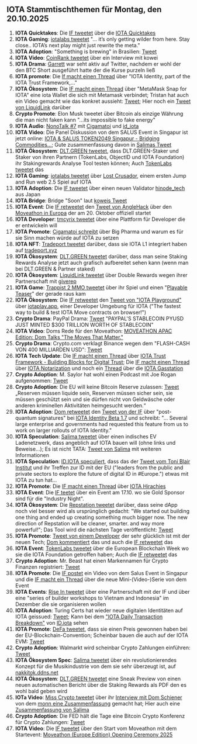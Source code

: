 ## IOTA Stammtischthemen für Montag, den 20.10.2025

1. **IOTA Quicktakes**: Die [IF tweetet](https://x.com/iota/status/1977664491610329303) über die [IOTA Quicktakes](https://youtu.be/wMTWwu71aYo)
2. **IOTA Gaming**: [iotalabs tweetet](https://x.com/iotalabs_/status/1977750756267635006) "... it’s only getting wilder from here. Stay close.. IOTA’s next play might just rewrite the meta."
3. **IOTA Adoption**: "Something is brewing" in Brasilien: [Tweet](https://x.com/paulozumach/status/1977764783987265984)
4. **IOTA Video**: [CoinRank tweetet](https://x.com/CoinRank_io/status/1976939502955643294) über ein Interview mit kowei
5. **IOTA Drama**: [Garrett](https://x.com/GarrettBullish) war seht aktiv auf Twitter, nachdem er wohl der den BTC Short ausgeführt hatte der die Kurse purzeln ließ
6. **IOTA promote**: Die [If macht einen Thread](https://x.com/iota/status/1978038070655008834) über "IOTA Identity, part of the IOTA Trust Framework,..."
7. **IOTA Ökosystem**: Die [IF macht einen Thread](https://x.com/iota/status/1978083369482166701) über "MetaMask Snap for IOTA" eine iota Wallet die sich mit Metamask verbindet; Tristan hat auch ein Video gemacht wie das konkret aussieht: [Tweet](https://x.com/tcampomanes/status/1978096774003741122); Hier noch ein [Tweet von LiquidLink](https://x.com/Liquidlink_io/status/1978704868291301468) darüber
8. **Crypto Promote**: Elon Musk tweetet über Bitcoin als einzige Währung die man nicht faken kann "...its impossible to fake energy"
9. **IOTA Audio**: [NonoTalk #7](https://x.com/id_iota/status/1978177299586363671) mit [Cigamatoi](https://x.com/Cigamatoi) und [id_iota](https://x.com/id_iota)
10. **IOTA Video**: Die Panel Diskussion von dem SALUS Event in Singapur ist jetzt online: [IOTA & SALUS TOKEN2049 Singapur - Bridging Commodities...](https://www.youtube.com/watch?v=FLTUGdX5fHc); Gute zusammenfassung davon in [Salimas Tweet](https://x.com/Salimasbegum/status/1978250902566793264) 
11. **IOTA Ökosystem**: [DLT.GREEN tweetet](https://x.com/dlt_green/status/1978227538586382349), dass DLT.GREEN-Staker und Staker von ihren Partnern (TokenLabs, ObjectID und IOTA Foundation) ihr Stakingrewards Analyse Tool testen können; Auch [TokenLabs tweetet](https://x.com/TokenLabsX/status/1978232905764597801) das
12. **IOTA Gaming**: [iotalabs tweetet](https://x.com/iotalabs_/status/1978347608880927186) über [Lost Crusador](https://x.com/_LostCrusader), einem ersten Jump and Run web 2.5 Spiel auf IOTA
13. **IOTA Adoption**: Die [IF tweetet](https://x.com/iota/status/1978354283083915756) über einen neuen Validator [hinode_tech](https://x.com/hinode_tech) aus Japan
14. **IOTA Bridge**: Bridge "Soon" laut [koweis Tweet](https://x.com/kowei1995/status/1978483740088365423)
15. **IOTA Event**: Die [IF retweetet](https://x.com/iota/status/1978450554259976567) den [Tweet von AngleHack](https://x.com/AngelHack/status/1978400466884309162) über den [Moveathon in Europa](https://www.moveathon.build/europe?utm_source=Socials&utm_medium=X&utm_campaign=MoveathonEU) der am 20. Oktober offiziell startet
16. **IOTA Developer**: [tmcyrix tweetet](https://x.com/tmcyrix/status/1978031618821333087) über eine Plattform für Developer die er entwickeln will
17. **IOTA Promote**: [Cigamatoi schreibt](https://x.com/Cigamatoi/status/1978400463210082679) über Big Pharma und warum es für sie Sinn machen würde auf IOTA zu setzen
18. **IOTA NFT**: [Tradeport tweetet](https://x.com/tradeportxyz/status/1978522182587191333) darüber, dass sie IOTA L1 integriert haben auf [tradeport.xyz](https://www.tradeport.xyz/)
19. **IOTA Ökosystem**: [DLT.GREEN tweetet](https://x.com/dlt_green/status/1978558289165091047) darüber, dass man seine Staking Rewards Analyse jetzt auch grafisch aufbereitet sehen kann (wenn man bei DLT.GREEN & Partner staked)
20. **IOTA Ökosystem**: [LiquidLink tweetet](https://x.com/Liquidlink_io/status/1978716566666809657) über Double Rewards wegen ihrer Partnerschaft mit [giverep](https://x.com/GiveRep)
21. **IOTA Game**: [Trappist 2 MMO tweetet](https://x.com/trappist1_mmo/status/1978689369897644327) über ihr Spiel und einen "[Playable Teaser](https://t.co/9Gd0AcVN1Y)" der gerade raus kam
22. **IOTA Ökosystem**: Die [IF retweetet](https://x.com/iota/status/1978769611488113089) den [Tweet von "IOTA Playground"](https://x.com/IotaPlayground/status/1978768558571073941) über [iotaplay.app](https://iotaplay.app/), einer Developer Umgebung für IOTA ("The fastest way to build & test IOTA Move contracts on browser!")
23. **Crypto Drama**: PayPal Drama: [Tweet](https://x.com/coinbureau/status/1978689118998536480) "PAYPAL'S STABLECOIN PYUSD JUST MINTED $300 TRILLION WORTH OF STABLECOIN"
24. **IOTA Video**: Doms Rede für den Moveathon: [MOVEATHON APAC Edition: Dom Talks "The Moves That Matter."](https://youtu.be/3XJC6sOBVsU)
25. **Crypto Drama**: Crypto.com verklagt Binance wegen dem "FLASH-CASH VON 400 MILLIARDEN USD": [Tweet](https://x.com/BDCryptoGuru/status/1978771527710507269)
26. **IOTA Tech Update**: Die [IF macht einen Thread](https://x.com/iota/status/1978808147797062109) über [IOTA Trust Framework - Building Blocks for Digital Trust](https://blog.iota.org/iota-trust-framework/); Die [IF macht einen Thread](https://x.com/iota/status/1979487622557761661) über [IOTA Notarization](https://docs.iota.org/developer/iota-notarization) und noch ein [Thread](https://x.com/iota/status/1979850011509748126) über die [IOTA Gasstation](https://docs.iota.org/operator/gas-station/)
27. **Crypto Adoption**: M. Saylor hat wohl einen Podcast mit Joe Rogan aufgenommen: [Tweet](https://x.com/BitcoinNewsCom/status/1978790602281292060)
28. **Crypto Adoption**: Die EU will keine Bitcoin Reserve zulassen: [Tweet](https://x.com/BitcoinNews21M/status/1978813366979191107) „Reserven müssen liquide sein, Reserven müssen sicher sein, sie müssen geschützt sein und sie dürfen nicht von Geldwäsche oder anderen kriminellen Aktivitäten heimgesucht werden.“
29. **IOTA Adoption**: [Dom retweetet](https://x.com/DomSchiener/status/1978886478877880805) den [Tweet von der IF](https://x.com/iota/status/1978808147797062109) über "post-quantum signatures" bei [IOTA Identity Beta 1.7](https://blog.iota.org/iota-identity-1-7-beta/) und schreibt: "... Several large enterprise and governments had requested this feature from us to work on larger rollouts of IOTA Identity."
30. **IOTA Speculation**: [Salima tweetet](https://x.com/Salimasbegum/status/1978977688338440366) über einen indisches EV Ladenetzwerk, dass angeblich auf IOTA bauen will (ohne links und Beweise...); Es ist nicht TATA: [Tweet von Salima](https://x.com/Salimasbegum/status/1979313081743233172) mit weiteren Informationen
31. **IOTA Speculation**: [ID.IOTA speculiert](https://x.com/id_iota/status/1978877988855783732), dass das der [Tweet vom Toni Blair Institut](https://x.com/InstituteGC/status/1978784891924791709) und ihr Treffen zur ID mit der EU ("leaders from the public and private sectors to explore the future of digital ID in #Europe.") etwas mit IOTA zu tun hat...
32. **IOTA Promote**: Die [IF macht einen Thread](https://x.com/iota/status/1979079938264236165) über [IOTA Hirachies](https://blog.iota.org/iota-hierarchies-alpha-live/)
33. **IOTA Event**: Die [IF teetet](https://x.com/iota/status/1979110408842616871) über ein Event am 17.10. wo sie Gold Sponsor sind für die "Industry Night".
34. **IOTA Ökosystem**: Die [Repstation tweetet](https://x.com/repstation_xyz/status/1979074162338537820) darüber, dass seine dApp noch viel besser wird als ursprünglich gedacht: "We started out building one thing and ended up creating something much bigger now. The new direction of Repstation will be cleaner, smarter. and way more powerful!"; Das Tool wird die nächsten Tage veröffentlicht: [Tweet](https://x.com/repstation_xyz/status/1979655748599926845)
35. **IOTA Promote**: [Tweet von einem Developer](https://x.com/tmcyrix/status/1979658261294203202) der sehr glücklich ist mit der neuen Tech; [Dom kommentiert](https://x.com/DomSchiener/status/1979844866415976705) das und auch die [IF retweetet](https://x.com/iota/status/1980189828097704083) das
36. **IOTA Event**: [TokenLabs tweetet](https://x.com/TokenLabsX/status/1979086190700527849) über die European Blockchain Week wo sie die IOTA Foundation getroffen haben; Auch die [IF retweetet](https://x.com/iota/status/1979186891657265331) das
37. **Crypto Adoption**: Mr. Beast hat einen Markennamen für Crypto Finanzen registriert: [Tweet](https://x.com/BTC_Archive/status/1979158833445413284)
38. **IOTA Promote**: Die [IF postet](https://x.com/iota/status/1979442325177643200) ein Video von dem Salus Event in Singapur und die [IF macht ein Thread](https://x.com/iota/status/1979170533787701257) über die neue Mini-(Video-)Serie von dem Event
39. **IOTA Events**: [Rise In tweetet](https://x.com/riseinweb3/status/1979136556519821813) über eine  Partnerschaft mit der IF und über eine "series of builder workshops to Vietnam and Indonesia" im Dezember die sie organisieren wollen
40. **IOTA Adoption**: Turing Certs hat wieder neue digitalen Identitäten auf IOTA geissued: [Tweet](https://x.com/id_iota/status/1979655237666472395); Kann bei dem ["IOTA Daily Transaction Breakdown"](https://iota-transaction-origin-visualizer-448150412424.us-west1.run.app/) von [ID.iota](https://x.com/id_iota) sehen
41. **IOTA Promote**: [DeFa tweetet](https://x.com/defaprimitive/status/1979522087325761738), dass sie einen Preis gewonnen haben bei der EU-Blockchain-Convention; Scheinbar bauen die auch auf der IOTA EVM: [Tweet](https://x.com/IotaRebased/status/1979716428321501545)
42. **Crypto Adoption**: Walmarkt wird scheinbar Crypto Zahlungen einführen: [Tweet](https://x.com/Ethprofit/status/1979747516481667552)
43. **IOTA Ökosystem Spec**: [Salima tweetet](https://x.com/Salimasbegum/status/1979926824734826697) über ein revolutionierendes Konzept für die Musikindustrie von dem sie sehr überzeugt ist, auf [nakkitok.ddns.net](https://nakkitok.ddns.net/)
44. **IOTA Ökosystem**: [DLT.GREEN tweetet](https://x.com/dlt_green/status/1979964667171590383) eine Sneak Preview von einen neuen automatischen Bericht über die Staking Rewards als PDF den es wohl bald geben wird
45. **IOTa Video**: [Miss Crypto tweetet](https://x.com/MissCryptoGER/status/1979970803522535663) über ihr [Interview mit Dom Schiener](https://www.youtube.com/watch?v=l3cxb9SgAoI&feature=youtu.be) von dem [monn eine Zusammenfassung](https://x.com/moonbaklava/status/1980022089185894543) gemacht hat; Hier auch eine [Zusammenfassung von Salima](https://x.com/moonbaklava/status/1980022089185894543)
46. **Crypto Adoption**: Die FED hält die Tage eine Bitcoin Crypto Konferenz für Crypto Zahlungen: [Tweet](https://x.com/Ashcryptoreal/status/1980122246137147395)
47. **IOTA Video**: Die [IF tweetet](https://x.com/iota/status/1980168820846113119) über den Start vom Moveathon mit dem Startevent: [Moveathon (Europe Edition) Opening Ceremony 2025](https://www.youtube.com/live/wEMHWyhwnhE)

